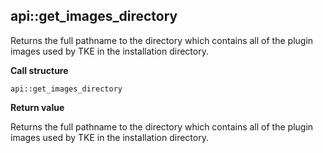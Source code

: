 ## api::get\_images\_directory

Returns the full pathname to the directory which contains all of the plugin images used by TKE in the installation directory.

**Call structure**

`api::get_images_directory`

**Return value**

Returns the full pathname to the directory which contains all of the plugin images used by TKE in the installation directory.